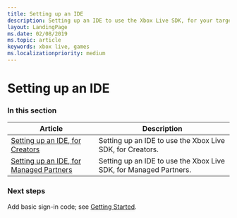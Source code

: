 ```yaml
---
title: Setting up an IDE
description: Setting up an IDE to use the Xbox Live SDK, for your target platforms.
layout: LandingPage
ms.date: 02/08/2019
ms.topic: article
keywords: xbox live, games
ms.localizationpriority: medium
---
```


# Setting up an IDE


### In this section

| Article | Description |
|---------|-------------|
| [Setting up an IDE, for Creators](creators/creators-ide_nav.md) | Setting up an IDE to use the Xbox Live SDK, for Creators.  |
| [Setting up an IDE, for Managed Partners](managed-partners/mp-ide_nav.md) | Setting up an IDE to use the Xbox Live SDK, for Managed Partners. |


### Next steps

Add basic sign-in code; see [Getting Started](../get-started_nav.md).
